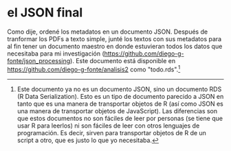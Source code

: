 # el JSON final
Como dije, ordené los metadatos en un documento JSON. Después de tranformar los PDFs a texto simple, junté los textos con sus metadatos para al fin tener un documento maestro en donde estuvieran todos los datos que necesitaba para mi investigación (https://github.com/diego-g-fonte/json_processing). Este documento está disponible en https://github.com/diego-g-fonte/analisis2 como "todo.rds".[^s.II.D.1]

[^s.II.D.1]: Este documento ya no es un documento JSON, sino un documento RDS (R Data Serialization). Esto es un tipo de documento parecido a JSON en tanto que es una manera de transportar objetos de R (así como JSON es una manera de transportar objetos de JavaScript). Las diferencias son que estos documentos no son fáciles de leer por personas (se tiene que usar R para leerlos) ni son fáciles de leer con otros lenguajes de programación. Es decir, sirven para transportar objetos de R de un script a otro, que es justo lo que yo necesitaba.
